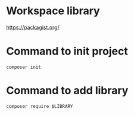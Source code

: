 # Workspace library

https://packagist.org/

# Command to init project

`composer init`

# Command to add library

`composer require $LIBRARY`